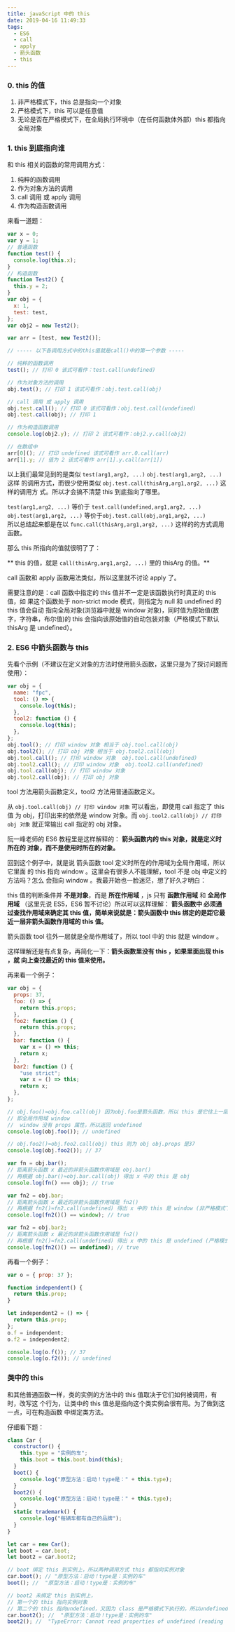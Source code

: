 ```yaml
---
title: javaScript 中的 this
date: 2019-04-16 11:49:33
tags:
  - ES6
  - call
  - apply
  - 箭头函数
  - this
---
```


### 0. this 的值

1. 非严格模式下，this 总是指向一个对象
2. 严格模式下，this 可以是任意值
3. 无论是否在严格模式下，在全局执行环境中（在任何函数体外部）this 都指向全局对象

### 1. this 到底指向谁

和 this 相关的函数的常用调用方式：

1. 纯粹的函数调用
2. 作为对象方法的调用
3. call 调用 或 apply 调用
4. 作为构造函数调用

来看一道题：

```javascript
var x = 0;
var y = 1;
// 普通函数
function test() {
  console.log(this.x);
}
// 构造函数
function Test2() {
  this.y = 2;
}
var obj = {
  x: 1,
  test: test,
};
var obj2 = new Test2();

var arr = [test, new Test2()];

// ----- 以下各调用方式中的this值就是call()中的第一个参数 -----

// 纯粹的函数调用
test(); // 打印 0 该式可看作：test.call(undefined)

// 作为对象方法的调用
obj.test(); // 打印 1 该式可看作：obj.test.call(obj)

// call 调用 或 apply 调用
obj.test.call(); // 打印 0 该式可看作：obj.test.call(undefined)
obj.test.call(obj); // 打印 1

// 作为构造函数调用
console.log(obj2.y); // 打印 2 该式可看作：obj2.y.call(obj2)

// 在数组中
arr[0](); // 打印 undefined 该式可看作 arr.0.call(arr)
arr[1].y; // 值为 2 该式可看作 arr[1].y.call(arr[1])
```

以上我们最常见到的是类似 `test(arg1,arg2, ...)` `obj.test(arg1,arg2, ...)` 这样
的调用方式，而很少使用类似 `obj.test.call(thisArg,arg1,arg2, ...)` 这样的调用方
式。所以才会搞不清楚 this 到底指向了哪里。

`test(arg1,arg2, ...)` 等价于 `test.call(undefined,arg1,arg2, ...)`  
`obj.test(arg1,arg2, ...)` 等价于`obj.test.call(obj,arg1,arg2, ...)`  
所以总结起来都是在以 `func.call(thisArg,arg1,arg2, ...)` 这样的的方式调用函数。

那么 this 所指向的值就很明了了：

** this 的值，就是 `call(thisArg,arg1,arg2, ...)` 里的 thisArg 的值。**

call 函数和 apply 函数用法类似，所以这里就不讨论 apply 了。

需要注意的是：call 函数中指定的 this 值并不一定是该函数执行时真正的 this 值，如
果这个函数处于 non-strict mode 模式，则指定为 null 和 undefined 的 this 值会自动
指向全局对象(浏览器中就是 window 对象)，同时值为原始值(数字，字符串，布尔值)的
this 会指向该原始值的自动包装对象（严格模式下默认 thisArg 是 undefined）。

### 2. ES6 中箭头函数与 this

先看个示例（不建议在定义对象的方法时使用箭头函数，这里只是为了探讨问题而使用）：

```javascript
var obj = {
  name: "fpc",
  tool: () => {
    console.log(this);
  },
  tool2: function () {
    console.log(this);
  },
};
obj.tool(); // 打印 window 对象 相当于 obj.tool.call(obj)
obj.tool2(); // 打印 obj 对象 相当于 obj.tool2.call(obj)
obj.tool.call(); // 打印 window 对象  obj.tool.call(undefined)
obj.tool2.call(); // 打印 window 对象  obj.tool2.call(undefined)
obj.tool.call(obj); // 打印 window 对象
obj.tool2.call(obj); // 打印 obj 对象
```

tool 方法用箭头函数定义，tool2 方法用普通函数定义。

从 `obj.tool.call(obj) // 打印 window 对象` 可以看出，即使用 call 指定了 this 值
为 obj，打印出来的依然是 window 对象。而 `obj.tool2.call(obj) // 打印 obj 对象`
就正常输出 call 指定的 obj 对象。

阮一峰老师的 ES6 教程里是这样解释的： **箭头函数内的 this 对象，就是定义时所在的
对象，而不是使用时所在的对象。**

回到这个例子中，就是说 箭头函数 tool 定义时所在的作用域为全局作用域，所以它里面
的 this 指向 window 。这里会有很多人不能理解，tool 不是 obj 中定义的方法吗？怎么
会指向 window 。我最开始也一脸迷茫，想了好久才明白：

this 值的判断条件并 **不是对象**，而是 **所在作用域** ，js 只有 **函数作用域**
和 **全局作用域** （这里先说 ES5，ES6 暂不讨论）所以可以这样理解： **箭头函数中
必须通过查找作用域来确定其 this 值，简单来说就是：箭头函数中 this 绑定的是距它最
近一层非箭头函数作用域的 this 值。**

箭头函数 tool 往外一层就是全局作用域了，所以 tool 中的 this 就是 window 。

这样理解还是有点复杂，再简化一下：**箭头函数里没有 this ，如果里面出现 this ，就
向上查找最近的 this 值来使用。**

再来看一个例子：

```javascript
var obj = {
  props: 37,
  foo: () => {
    return this.props;
  },
  foo2: function () {
    return this.props;
  },
  bar: function () {
    var x = () => this;
    return x;
  },
  bar2: function () {
    "use strict";
    var x = () => this;
    return x;
  },
};

// obj.foo()≈obj.foo.call(obj) 因为obj.foo是箭头函数，所以 this 是它往上一层非箭头函数作用域，
// 即全局作用域 window
//  window 没有 props 属性，所以返回 undefined
console.log(obj.foo()); // undefined

// obj.foo2()≈obj.foo2.call(obj) this 则为 obj obj.props 是37
console.log(obj.foo2()); // 37

var fn = obj.bar();
// 距离箭头函数 x 最近的非箭头函数作用域是 obj.bar()
// 再根据 obj.bar()≈obj.bar.call(obj) 得出 x 中的 this 是 obj
console.log(fn() === obj); // true

var fn2 = obj.bar;
// 距离箭头函数 x 最近的非箭头函数作用域是 fn2()
// 再根据 fn2()≈fn2.call(undefined) 得出 x 中的 this 是 window (非严格模式下)
console.log(fn2()() == window); // true

var fn2 = obj.bar2;
// 距离箭头函数 x 最近的非箭头函数作用域是 fn2()
// 再根据 fn2()≈fn2.call(undefined) 得出 x 中的 this 是 undefined (严格模式下)
console.log(fn2()() == undefined); // true
```

再看一个例子：

```javascript
var o = { prop: 37 };

function independent() {
  return this.prop;
}

let independent2 = () => {
  return this.prop;
};
o.f = independent;
o.f2 = independent2;

console.log(o.f()); // 37
console.log(o.f2()); // undefined
```

### 类中的 this

和其他普通函数一样，类的实例的方法中的 this 值取决于它们如何被调用，有时，改写这
个行为，让类中的 this 值总是指向这个类实例会很有用。为了做到这一点，可在构造函数
中绑定类方法。

仔细看下题：

```javascript
class Car {
  constructor() {
    this.type = "实例的车";
    this.boot = this.boot.bind(this);
  }
  boot() {
    console.log("原型方法：启动！type是：" + this.type);
  }
  boot2() {
    console.log("原型方法：启动！type是：" + this.type);
  }
  static trademark() {
    console.log("每辆车都有自己的品牌");
  }
}

let car = new Car();
let boot = car.boot;
let boot2 = car.boot2;

// boot 绑定 this 到实例上，所以两种调用方式 this 都指向实例对象
car.boot(); // "原型方法：启动！type是：实例的车"
boot(); //  "原型方法：启动！type是：实例的车"

// boot2 未绑定 this 到实例上，
// 第一个的 this 指向实例对象
// 第二个的 this 指向undefined，又因为 class 是严格模式下执行的，所以undefined不会转向 window 从而报错
car.boot2(); //  "原型方法：启动！type是：实例的车"
boot2(); //  "TypeError: Cannot read properties of undefined (reading 'type')"
```
